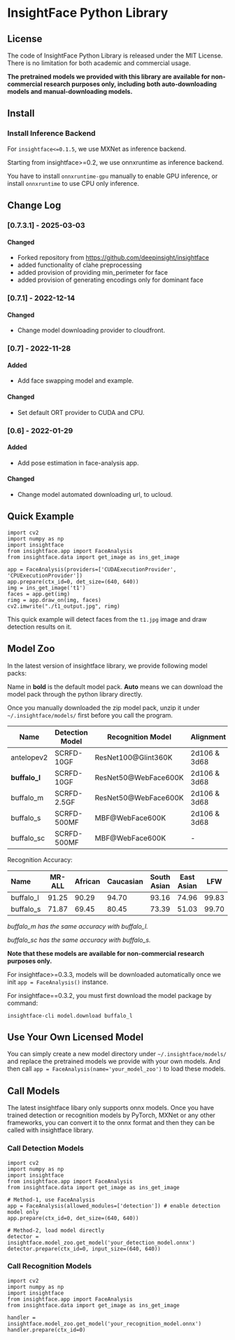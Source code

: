 # InsightFace Python Library

## License

The code of InsightFace Python Library is released under the MIT License. There is no limitation for both academic and commercial usage.

**The pretrained models we provided with this library are available for non-commercial research purposes only, including both auto-downloading models and manual-downloading models.**

## Install

### Install Inference Backend

For ``insightface<=0.1.5``, we use MXNet as inference backend.

Starting from insightface>=0.2, we use onnxruntime as inference backend.

You have to install ``onnxruntime-gpu`` manually to enable GPU inference, or install ``onnxruntime`` to use CPU only inference.

## Change Log
### [0.7.3.1] - 2025-03-03

#### Changed

- Forked repository from https://github.com/deepinsight/insightface
- added functionality of clahe preprocessing
- added provision of providing min_perimeter for face
- added provision of generating encodings only for dominant face

### [0.7.1] - 2022-12-14
  
#### Changed
  
- Change model downloading provider to cloudfront.

### [0.7] - 2022-11-28
  
#### Added

- Add face swapping model and example.
 
#### Changed
  
- Set default ORT provider to CUDA and CPU.
 
### [0.6] - 2022-01-29
  
#### Added

- Add pose estimation in face-analysis app.
 
#### Changed
  
- Change model automated downloading url, to ucloud.
 

## Quick Example

```
import cv2
import numpy as np
import insightface
from insightface.app import FaceAnalysis
from insightface.data import get_image as ins_get_image

app = FaceAnalysis(providers=['CUDAExecutionProvider', 'CPUExecutionProvider'])
app.prepare(ctx_id=0, det_size=(640, 640))
img = ins_get_image('t1')
faces = app.get(img)
rimg = app.draw_on(img, faces)
cv2.imwrite("./t1_output.jpg", rimg)
```

This quick example will detect faces from the ``t1.jpg`` image and draw detection results on it.



## Model Zoo

In the latest version of insightface library, we provide following model packs:

Name in **bold** is the default model pack. **Auto** means we can download the model pack through the python library directly.

Once you manually downloaded the zip model pack, unzip it under `~/.insightface/models/` first before you call the program.

| Name          | Detection Model | Recognition Model    | Alignment    | Attributes | Model-Size | Link                                                         | Auto |
| ------------- | --------------- | -------------------- | ------------ | ---------- | ---------- | ------------------------------------------------------------ | ------------- |
| antelopev2    | SCRFD-10GF      | ResNet100@Glint360K  | 2d106 & 3d68 | Gender&Age | 407MB      | [link](https://drive.google.com/file/d/18wEUfMNohBJ4K3Ly5wpTejPfDzp-8fI8/view?usp=sharing) | N             |
| **buffalo_l** | SCRFD-10GF      | ResNet50@WebFace600K | 2d106 & 3d68 | Gender&Age | 326MB      | [link](https://drive.google.com/file/d/1qXsQJ8ZT42_xSmWIYy85IcidpiZudOCB/view?usp=sharing) | Y             |
| buffalo_m     | SCRFD-2.5GF     | ResNet50@WebFace600K | 2d106 & 3d68 | Gender&Age | 313MB      | [link](https://drive.google.com/file/d/1net68yNxF33NNV6WP7k56FS6V53tq-64/view?usp=sharing) | N             |
| buffalo_s     | SCRFD-500MF     | MBF@WebFace600K      | 2d106 & 3d68 | Gender&Age | 159MB      | [link](https://drive.google.com/file/d/1pKIusApEfoHKDjeBTXYB3yOQ0EtTonNE/view?usp=sharing) | N             |
| buffalo_sc    | SCRFD-500MF     | MBF@WebFace600K      | -            | -          | 16MB       | [link](https://drive.google.com/file/d/19I-MZdctYKmVf3nu5Da3HS6KH5LBfdzG/view?usp=sharing) | N             |



Recognition Accuracy:

| Name      | MR-ALL | African | Caucasian | South Asian | East Asian | LFW   | CFP-FP | AgeDB-30 | IJB-C(E4) |
| :-------- | ------ | ------- | --------- | ----------- | ---------- | ----- | ------ | -------- | --------- |
| buffalo_l | 91.25  | 90.29   | 94.70     | 93.16       | 74.96      | 99.83 | 99.33  | 98.23    | 97.25     |
| buffalo_s | 71.87  | 69.45   | 80.45     | 73.39       | 51.03      | 99.70 | 98.00  | 96.58    | 95.02     |

*buffalo_m has the same accuracy with buffalo_l.*

*buffalo_sc has the same accuracy with buffalo_s.*



**Note that these models are available for non-commercial research purposes only.**



For insightface>=0.3.3, models will be downloaded automatically once we init ``app = FaceAnalysis()`` instance.

For insightface==0.3.2, you must first download the model package by command:

```
insightface-cli model.download buffalo_l
```

## Use Your Own Licensed Model

You can simply create a new model directory under ``~/.insightface/models/`` and replace the pretrained models we provide with your own models. And then call ``app = FaceAnalysis(name='your_model_zoo')`` to load these models.

## Call Models

The latest insightface libary only supports onnx models. Once you have trained detection or recognition models by PyTorch, MXNet or any other frameworks, you can convert it to the onnx format and then they can be called with insightface library.

### Call Detection Models

```
import cv2
import numpy as np
import insightface
from insightface.app import FaceAnalysis
from insightface.data import get_image as ins_get_image

# Method-1, use FaceAnalysis
app = FaceAnalysis(allowed_modules=['detection']) # enable detection model only
app.prepare(ctx_id=0, det_size=(640, 640))

# Method-2, load model directly
detector = insightface.model_zoo.get_model('your_detection_model.onnx')
detector.prepare(ctx_id=0, input_size=(640, 640))

```

### Call Recognition Models

```
import cv2
import numpy as np
import insightface
from insightface.app import FaceAnalysis
from insightface.data import get_image as ins_get_image

handler = insightface.model_zoo.get_model('your_recognition_model.onnx')
handler.prepare(ctx_id=0)

```


